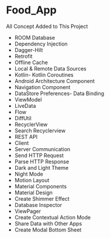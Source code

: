 # Food_App

All Concept Added to This Project
- ROOM Database
- Dependency Injection 
- Dagger-Hilt
- Retrofit
- Offline Cache
- Local & Remote Data Sources
- Kotlin- Kotlin Coroutines
- Android Architecture Component
- Navigation Component
- DataStore Preferences- Data Binding
- ViewModel
- LiveData
- Flow
- DiffUtil
- RecyclerView
- Search Recyclerview
- REST API
- Client 
- Server Communication
- Send HTTP Request
- Parse HTTP Response
- Dark and Light Theme
- Night Mode
- Motion Layout
- Material Components
- Material Design
- Create Shimmer Effect
- Database Inspector
- ViewPager
- Create Contextual Action Mode
- Share Data with Other Apps
- Create Modal Bottom Sheet
